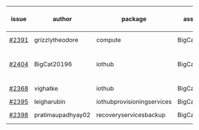 | issue | author | package | assignee | bot advice | created date of issue | target release date | date from target |
| ------ | ------ | ------ | ------ | ------ | ------ | ------ | :-----: |
| [#2391](https://github.com/Azure/sdk-release-request/issues/2391) | grizzlytheodore | compute | BigCat20196 |   release date < 2 ! <br> | 01-19 | 01-28 | 0 |
| [#2404](https://github.com/Azure/sdk-release-request/issues/2404) | BigCat20196 | iothub | BigCat20196 | duplicated issue  <br>new issue ! <br> | 01-25 | 02-08 |   |
| [#2368](https://github.com/Azure/sdk-release-request/issues/2368) | vighatke | iothub | BigCat20196 | duplicated issue  <br>  | 01-10 | 01-24 |   |
| [#2395](https://github.com/Azure/sdk-release-request/issues/2395) | leigharubin | iothubprovisioningservices | BigCat20196 |   | 01-20 | 02-01 |   |
| [#2398](https://github.com/Azure/sdk-release-request/issues/2398) | pratimaupadhyay02 | recoveryservicesbackup | BigCat20196 |   release date < 2 ! <br> | 01-21 | 01-25 | -2 |
